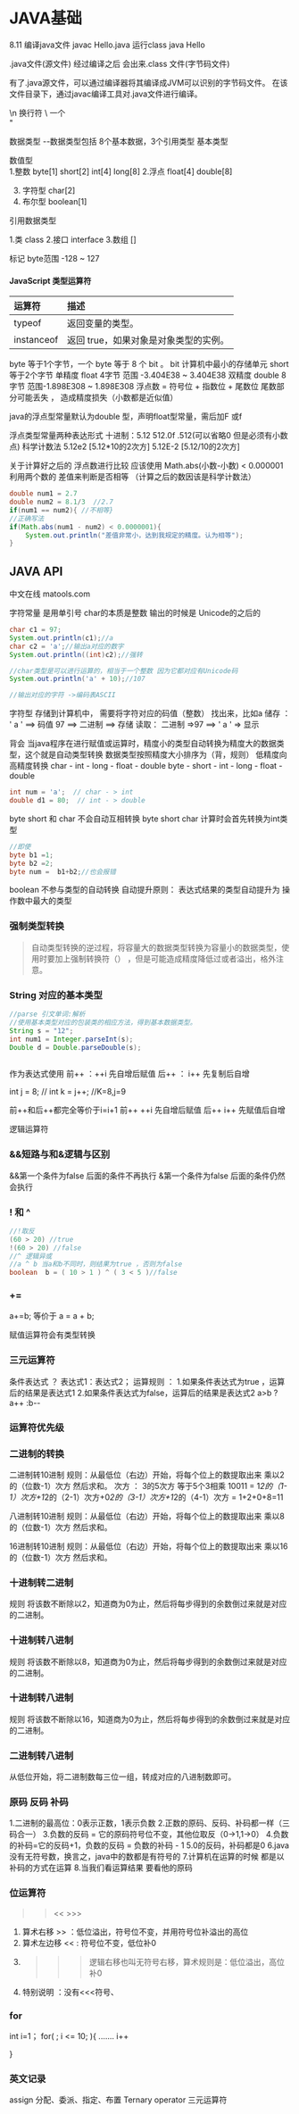 # JAVA基础
8.11
编译java文件
javac Hello.java
运行class
java Hello

.java文件(源文件) 经过编译之后  会出来.class 文件(字节码文件)

有了.java源文件，可以通过编译器将其编译成JVM可以识别的字节码文件。
在该文件目录下，通过javac编译工具对.java文件进行编译。

\n  换行符
\\ 一个\
\"







数据类型
--数据类型包括 8个基本数据，3个引用类型
基本类型

数值型   
1.整数  byte[1] short[2] int[4] long[8]
2.浮点 float[4]  double[8]

3. 字符型  char[2]
4. 布尔型 boolean[1]

引用数据类型

1.类   class
2.接口 interface
3.数组  []


标记 byte范围 -128 ~ 127



#### JavaScript 类型运算符

| 运算符     | 描述                                  |
| :--------- | :------------------------------------ |
| typeof     | 返回变量的类型。                      |
| instanceof | 返回 true，如果对象是对象类型的实例。 |





byte 等于1个字节，一个 byte 等于 8 个 bit 。  bit  计算机中最小的存储单元
short  等于2个字节
单精度 float  4字节    范围 -3.404E38 ~ 3.404E38
双精度 double 8字节 范围-1.898E308 ~ 1.898E308
浮点数  =  符号位 + 指数位 + 尾数位
尾数部分可能丢失 ， 造成精度损失（小数都是近似值）

java的浮点型常量默认为double 型，声明float型常量，需后加F 或f

浮点类型常量两种表达形式
十进制：5.12   512.0f   .512(可以省略0 但是必须有小数点)
科学计数法  5.12e2  [5.12*10的2次方]    5.12E-2  [5.12/10的2次方]

关于计算好之后的 浮点数进行比较 应该使用 Math.abs(小数-小数) < 0.000001
利用两个数的 差值来判断是否相等  （计算之后的数因该是科学计数法）

```java
double num1 = 2.7 
double num2 = 8.1/3  //2.7
if(num1 == num2){ //不相等}
//正确写法 
if(Math.abs(num1 - num2) < 0.0000001){
    System.out.println("差值非常小，达到我规定的精度。认为相等");
}
```


## JAVA API

中文在线 matools.com


字符常量 是用单引号
char的本质是整数  输出的时候是  Unicode的之后的
```java
char c1 = 97;
System.out.println(c1);//a
char c2 = 'a';//输出a对应的数字 
System.out.println((int)c2);//强转

//char类型是可以进行运算的，相当于一个整数 因为它都对应有Unicode码
System.out.println('a' + 10);//107

//输出对应的字符 ->编码表ASCII
```


字符型 存储到计算机中， 需要将字符对应的码值（整数） 找出来，比如a
储存 ： ' a ' ==> 码值 97 ==> 二进制 ==> 存储
读取： 二进制 =>97 ==> ' a ' => 显示

背会
当java程序在进行赋值或运算时，精度小的类型自动转换为精度大的数据类型，这个就是自动类型转换
数据类型按照精度大小排序为（背，规则）
低精度向高精度转换
char  -  int - long - float - double
byte - short - int - long - float - double
```java
int num = 'a';  // char - > int 
double d1 = 80;  // int - > double
```
byte short 和 char 不会自动互相转换
byte short  char 计算时会首先转换为int类型

```java
//即使  
byte b1 =1;
byte b2 =2;
byte num =  b1+b2;//也会报错
```
boolean 不参与类型的自动转换
自动提升原则： 表达式结果的类型自动提升为 操作数中最大的类型

### 强制类型转换
>自动类型转换的逆过程，将容量大的数据类型转换为容量小的数据类型，使用时要加上强制转换符（） ，但是可能造成精度降低过或者溢出，格外注意。



### String 对应的基本类型
```java
//parse 引文单词:解析
//使用基本类型对应的包装类的相应方法，得到基本数据类型。
String s = "12";
int num1 = Integer.parseInt(s);
Double d = Double.parseDouble(s);
  

```


作为表达式使用
前++ ：++i 先自增后赋值
后++ ： i++ 先复制后自增

int j = 8;  //
int k = j++; //K=8,j=9

前++和后++都完全等价于i=i+1
前++    ++i 先自增后赋值
后++  i++ 先赋值后自增

逻辑运算符



### &&短路与和&逻辑与区别
&&第一个条件为false 后面的条件不再执行
&第一个条件为false 后面的条件仍然会执行

### !  和  ^

```java
//!取反  
(60 > 20) //true
!(60 > 20) //false
//^ 逻辑异或
//a ^ b 当a和b不同时，则结果为true ，否则为false
boolean  b = ( 10 > 1 ) ^ ( 3 < 5 )//false

```
### +=
a+=b;  等价于  a = a + b;


赋值运算符会有类型转换



### 三元运算符
条件表达式 ？ 表达式1：表达式2；
运算规则 ：
1.如果条件表达式为true ，运算后的结果是表达式1
2.如果条件表达式为false，运算后的结果是表达式2
a>b ? a++ :b--



### 运算符优先级

### 二进制的转换
二进制转10进制
规则：从最低位（右边）开始，将每个位上的数提取出来 乘以2的（位数-1）次方 然后求和。
次方 ： 3的5次方 等于5个3相乘
10011 = 1*2的（1-1）次方+1*2的（2-1）次方+0*2的（3-1）次方+1*2的（4-1）次方 = 1+2+0+8=11

八进制转10进制
规则：从最低位（右边）开始，将每个位上的数提取出来 乘以8的（位数-1）次方 然后求和。


16进制转10进制
规则：从最低位（右边）开始，将每个位上的数提取出来 乘以16的（位数-1）次方 然后求和。

### 十进制转二进制
规则  将该数不断除以2，知道商为0为止，然后将每步得到的余数倒过来就是对应的二进制。


### 十进制转八进制
规则  将该数不断除以8，知道商为0为止，然后将每步得到的余数倒过来就是对应的二进制。


### 十进制转八进制
规则  将该数不断除以16，知道商为0为止，然后将每步得到的余数倒过来就是对应的二进制。

### 二进制转八进制
从低位开始，将二进制数每三位一组，转成对应的八进制数即可。




### 原码 反码 补码


1.二进制的最高位：0表示正数，1表示负数
2.正数的原码、反码、补码都一样（三码合一）
3.负数的反码 = 它的原码符号位不变，其他位取反（0->1,1->0）
4.负数的补码=它的反码+1，负数的反码 = 负数的补码 - 1
5.0的反码，补码都是0
6.java没有无符号数，换言之，java中的数都是有符号的
7.计算机在运算的时候  都是以补码的方式在运算
8.当我们看运算结果  要看他的原码






### 位运算符
>>  <<  >>>
1.  算术右移 >> ：低位溢出，符号位不变，并用符号位补溢出的高位
2. 算术左边移  <<  : 符号位不变，低位补0
3. >>>逻辑右移也叫无符号右移，算术规则是：低位溢出，高位补0
4. 特别说明 ：没有<<<符号、


### for
int i=1；
for( ; i <= 10; ){
.......
i++

}













### 英文记录
assign 分配、委派、指定、布置
Ternary operator 三元运算符



















